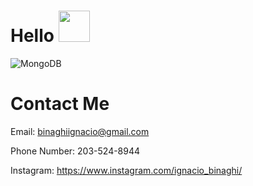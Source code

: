 # Hello <img src="https://raw.githubusercontent.com/MartinHeinz/MartinHeinz/master/wave.gif" height="50vh">

![MongoDB](https://img.shields.io/badge/MongoDB-%234ea94b.svg?style=for-the-badge&logo=mongodb&logoColor=white)

# Contact Me
Email: binaghiignacio@gmail.com

Phone Number: 203-524-8944

Instagram: https://www.instagram.com/ignacio_binaghi/

